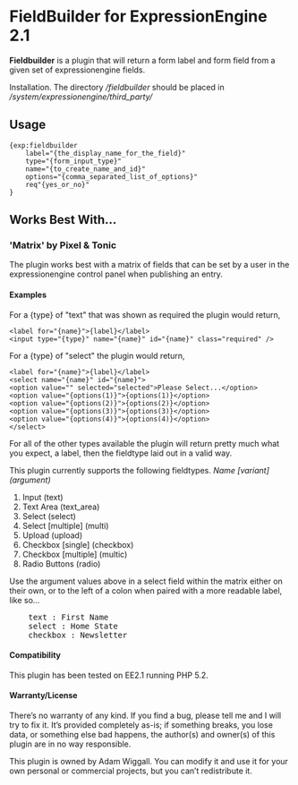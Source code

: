 FieldBuilder for ExpressionEngine 2.1
=========

**Fieldbuilder** is a plugin that will return a form label and form field from a given set of expressionengine fields.

Installation. The directory */fieldbuilder* should be placed in */system/expressionengine/third_party/*

## Usage

	{exp:fieldbuilder 
		label="{the_display_name_for_the_field}" 
		type="{form_input_type}"
		name="{to_create_name_and_id}"
		options="{comma_separated_list_of_options}" 
		req"{yes_or_no}"
	}

## Works Best With...

### 'Matrix' by Pixel & Tonic

The plugin works best with a matrix of fields that can be set by a user in the expressionengine control panel when publishing an entry.

#### Examples

For a {type} of "text" that was shown as required the plugin would return,


	<label for="{name}">{label}</label>  
	<input type="{type}" name="{name}" id="{name}" class="required" />  

	
For a {type} of "select" the plugin would return,
	
	<label for="{name}">{label}</label>  
	<select name="{name}" id="{name}">  
	<option value="" selected="selected">Please Select...</option>  
	<option value="{options(1)}">{options(1)}</option>  
	<option value="{options(2)}">{options(2)}</option>  
	<option value="{options(3)}">{options(3)}</option>  
	<option value="{options(4)}">{options(4)}</option>  
	</select>  
	
For all of the other types available the plugin will return pretty much what you expect, a label, then the fieldtype laid out in a valid way.  

This plugin currently supports the following fieldtypes. *Name* *[variant]* *(argument)*  

1. 	Input (text)
2. 	Text Area (text_area)
3. 	Select (select)
4. 	Select [multiple] (multi)
5. 	Upload (upload)
6. 	Checkbox [single] (checkbox)
7. 	Checkbox [multiple] (multic)
8. 	Radio Buttons (radio)

Use the argument values above in a select field within the matrix either on their own, or to the left of a colon when paired with a more readable label, like so...

<pre>
	text : First Name
	select : Home State
	checkbox : Newsletter
</pre>


#### Compatibility 

This plugin has been tested on EE2.1 running PHP 5.2.

#### Warranty/License 

There’s no warranty of any kind. If you find a bug, please tell me and I will try to fix it. It’s provided completely as-is; if something breaks, you lose data, or something else bad happens, the author(s) and owner(s) of this plugin are in no way responsible.

This plugin is owned by Adam Wiggall. You can modify it and use it for your own personal or commercial projects, but you can’t redistribute it.